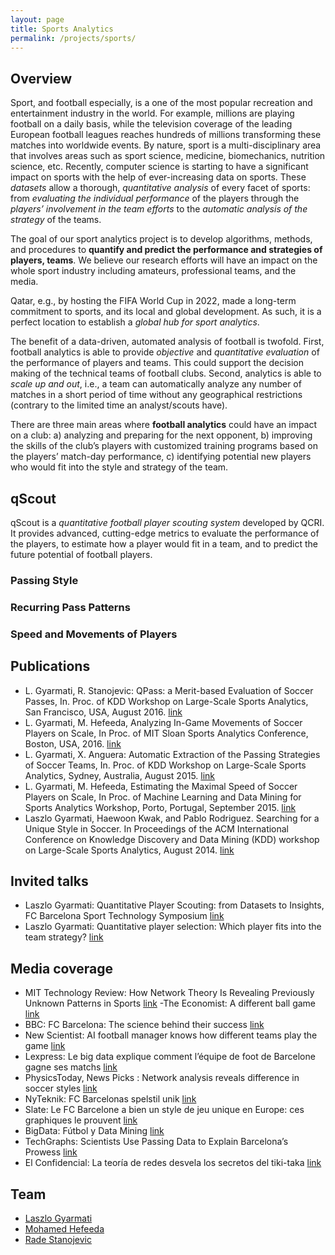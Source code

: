 ```yaml
---
layout: page
title: Sports Analytics
permalink: /projects/sports/
---
```




## Overview

Sport, and football especially, is a one of the most popular recreation and entertainment industry in the world. For example, millions are playing football on a daily basis, while the television coverage of the leading European football leagues reaches hundreds of millions transforming these matches into worldwide events. By nature, sport is a multi-disciplinary area that involves areas such as sport science, medicine, biomechanics, nutrition science, etc. Recently, computer science is starting to have a significant impact on sports with the help of ever-increasing data on sports. These _datasets_ allow a thorough, _quantitative analysis_ of every facet of sports: from _evaluating the individual performance_ of the players through the _players’ involvement in the team efforts_ to the _automatic analysis of the strategy_ of the teams.

The goal of our sport analytics project is to develop algorithms, methods, and procedures to __quantify and predict the performance and strategies of players, teams__. We believe our research efforts will have an impact on the whole sport industry including amateurs, professional teams, and the media.

Qatar, e.g., by hosting the FIFA World Cup in 2022, made a long-term commitment to sports, and its local and global development. As such, it is a perfect location to establish a _global hub for sport analytics_.

The benefit of a data-driven, automated analysis of football is twofold. First, football analytics is able to provide _objective_ and _quantitative evaluation_ of the performance of players and teams. This could support the decision making of the technical teams of football clubs. Second, analytics is able to _scale up and out_, i.e., a team can automatically analyze any number of matches in a short period of time without any geographical restrictions (contrary to the limited time an analyst/scouts have).

There are three main areas where __football analytics__ could have an impact on a club: a) analyzing and preparing for the next opponent, b) improving the skills of the club’s players with customized training programs based on the players’ match-day performance, c) identifying potential new players who would fit into the style and strategy of the team.



## qScout

qScout is a _quantitative football player scouting system_ developed by QCRI. It provides advanced, cutting-edge metrics to evaluate the performance of the players, to estimate how a player would fit in a team, and to predict the future potential of football players.

### Passing Style

### Recurring Pass Patterns

### Speed and Movements of Players





## Publications
- L. Gyarmati, R. Stanojevic: QPass: a Merit-based Evaluation of Soccer Passes, In. Proc. of KDD Workshop on Large-Scale Sports Analytics, San Francisco, USA, August 2016. [link](http://arxiv.org/abs/1608.03532)
- L. Gyarmati, M. Hefeeda, Analyzing In-Game Movements of Soccer Players on Scale, In Proc. of MIT Sloan Sports Analytics Conference, Boston, USA, 2016. [link](http://www.sloansportsconference.com/wp-content/uploads/2016/02/1487-Analyzing-In-Game-Movements-of-Soccer-Players-at-Scale.pdf)
- L. Gyarmati, X. Anguera: Automatic Extraction of the Passing Strategies of Soccer Teams, In. Proc. of KDD Workshop on Large-Scale Sports Analytics, Sydney, Australia, August 2015. [link](http://arxiv.org/pdf/1508.02171v1.pdf)
- L. Gyarmati, M. Hefeeda, Estimating the Maximal Speed of Soccer Players on Scale, In Proc. of Machine Learning and Data Mining for Sports Analytics Workshop, Porto, Portugal, September 2015. [link](https://dtai.cs.kuleuven.be/events/MLSA15/papers/mlsa15_submission_7.pdf)
- Laszlo Gyarmati, Haewoon Kwak, and Pablo Rodriguez. Searching for a Unique Style in Soccer. In Proceedings of the ACM International Conference on Knowledge Discovery and Data Mining (KDD) workshop on Large-Scale Sports Analytics, August 2014. [link](http://arxiv.org/pdf/1409.0308v1.pdf)

## Invited talks

- Laszlo Gyarmati: Quantitative Player Scouting: from Datasets to Insights, FC Barcelona Sport Technology Symposium [link](http://www.fcbarcelona.com/club/detail/card/laszlo-gyarmati-phd)
- Laszlo Gyarmati: Quantitative player selection: Which player fits into the team strategy? [link](http://konferenciak.advalorem.hu/u1-sport-data-analytics-summit/?lang=en#foldal)

## Media coverage

- MIT Technology Review: How Network Theory Is Revealing Previously Unknown Patterns in Sports [link](http://www.technologyreview.com/view/530791/how-network-theory-is-revealing-previously-unknown-patterns-in-sports/)
-The Economist: A different ball game [link](http://www.economist.com/blogs/gametheory/2014/09/analysing-football-styles)
- BBC: FC Barcelona: The science behind their success [link](http://www.bbc.com/future/story/20141024-what-makes-barcelona-so-special)
- New Scientist: AI football manager knows how different teams play the game [link](https://www.newscientist.com/article/dn28048-ai-football-manager-knows-how-different-teams-play-the-game/)
- Lexpress: Le big data explique comment l’équipe de foot de Barcelone gagne ses matchs [link](http://blogs.lexpress.fr/nos-vies-numeriques/2014/09/22/le-big-data-explique-comment-lequipe-de-foot-de-barcelone-gagne-ses-matchs/)
- PhysicsToday, News Picks : Network analysis reveals difference in soccer styles [link](http://scitation.aip.org/content/aip/magazine/physicstoday/news/news-picks/network-analysis-reveals-difference-in-soccer-styles-a-news-pick-post)
- NyTeknik: FC Barcelonas spelstil unik [link](http://www.nyteknik.se/nyheter/innovation/forskning_utveckling/article3850742.ece)
- Slate: Le FC Barcelone a bien un style de jeu unique en Europe: ces graphiques le prouvent [link](http://www.slate.fr/story/92245/graphiques-fc-barcelone-style-jeu-unique)
- BigData: Fútbol y Data Mining [link](http://bigdata.com.ar/2014/09/16/futbol-y-data-mining-2/)
- TechGraphs: Scientists Use Passing Data to Explain Barcelona’s Prowess [link](http://www.techgraphs.com/scientists-use-passing-data-to-explain-barcelonas-prowess/)
- El Confidencial: La teoría de redes desvela los secretos del tiki-taka [link](http://www.elconfidencial.com/tecnologia/2014-10-13/la-teoria-de-redes-desvela-los-secretos-del-tiki-taka_233426/)


## Team
- [Laszlo Gyarmati](/team/lgyarmati)
- [Mohamed Hefeeda](/team/mhefeeda)
- [Rade Stanojevic](/team/rstanojevic)

